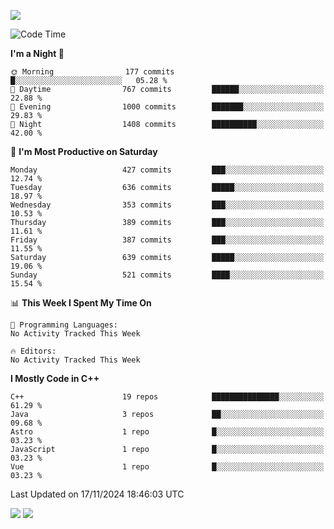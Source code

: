 ![](https://komarev.com/ghpvc/?username=lilpidgey&color=red)
<!--START_SECTION:waka-->
![Code Time](http://img.shields.io/badge/Code%20Time-1%2C491%20hrs%2018%20mins-blue)

**I'm a Night 🦉** 

```text
🌞 Morning                177 commits         █░░░░░░░░░░░░░░░░░░░░░░░░   05.28 % 
🌆 Daytime                767 commits         ██████░░░░░░░░░░░░░░░░░░░   22.88 % 
🌃 Evening                1000 commits        ███████░░░░░░░░░░░░░░░░░░   29.83 % 
🌙 Night                  1408 commits        ██████████░░░░░░░░░░░░░░░   42.00 % 
```
📅 **I'm Most Productive on Saturday** 

```text
Monday                   427 commits         ███░░░░░░░░░░░░░░░░░░░░░░   12.74 % 
Tuesday                  636 commits         █████░░░░░░░░░░░░░░░░░░░░   18.97 % 
Wednesday                353 commits         ███░░░░░░░░░░░░░░░░░░░░░░   10.53 % 
Thursday                 389 commits         ███░░░░░░░░░░░░░░░░░░░░░░   11.61 % 
Friday                   387 commits         ███░░░░░░░░░░░░░░░░░░░░░░   11.55 % 
Saturday                 639 commits         █████░░░░░░░░░░░░░░░░░░░░   19.06 % 
Sunday                   521 commits         ████░░░░░░░░░░░░░░░░░░░░░   15.54 % 
```


📊 **This Week I Spent My Time On** 

```text
💬 Programming Languages: 
No Activity Tracked This Week

🔥 Editors: 
No Activity Tracked This Week
```

**I Mostly Code in C++** 

```text
C++                      19 repos            ███████████████░░░░░░░░░░   61.29 % 
Java                     3 repos             ██░░░░░░░░░░░░░░░░░░░░░░░   09.68 % 
Astro                    1 repo              █░░░░░░░░░░░░░░░░░░░░░░░░   03.23 % 
JavaScript               1 repo              █░░░░░░░░░░░░░░░░░░░░░░░░   03.23 % 
Vue                      1 repo              █░░░░░░░░░░░░░░░░░░░░░░░░   03.23 % 
```




 Last Updated on 17/11/2024 18:46:03 UTC
<!--END_SECTION:waka-->
![](https://hit.yhype.me/github/profile?user_id=42968544)
![](https://komarev.com/ghpvc/?lilpidgey)
